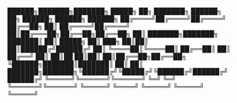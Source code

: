 
 ██████╗███████╗███████╗     █████╗     ██╗     ███████╗ ██████╗      ██╗ ██████╗ ██████╗ ██████╗ 
██╔════╝██╔════╝██╔════╝    ██╔══██╗    ██║     ██╔════╝██╔════╝      ██║██╔═══██╗██╔══██╗██╔══██╗
██║     ███████╗███████╗    ███████║    ██║     █████╗  ██║  ███╗     ██║██║   ██║██████╔╝██████╔╝
██║     ╚════██║╚════██║    ██╔══██║    ██║     ██╔══╝  ██║   ██║██   ██║██║   ██║██╔══██╗██╔══██╗
╚██████╗███████║███████║    ██║  ██║    ███████╗███████╗╚██████╔╝╚█████╔╝╚██████╔╝██████╔╝██████╔╝
 ╚═════╝╚══════╝╚══════╝    ╚═╝  ╚═╝    ╚══════╝╚══════╝ ╚═════╝  ╚════╝  ╚═════╝ ╚═════╝ ╚═════╝ 
                                                                                                  
